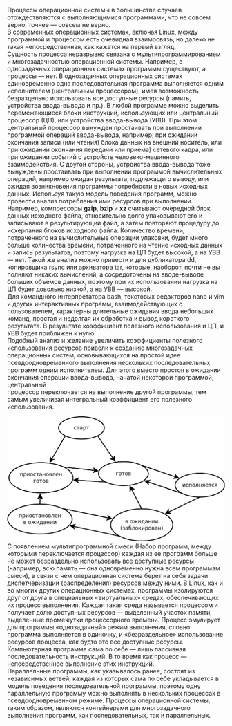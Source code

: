 Процессы операционной системы в большинстве случаев отождествляются с выполняющимися программами, что не совсем верно, точнее — совсем не верно.  
В современных операционных системах, включая Linux, между программой и про­цессом есть очевидная взаимосвязь, но далеко не такая непосредственная, как кажется на первый взгляд.  
Сущность процесса неразрывно связана с мультипрограммированием и многозадач­ностью операционной системы. Например, в однозадачных операционных системах программы существуют, а процессы — нет. В однозадачных операционных систе­мах единовременно одна последовательная программа выполняется одним исполни­телем (центральным процессором), имея возможность безраздельно использовать все доступные ресурсы (память, устройства ввода-вывода и пр.). В любой программе можно выделить перемежающиеся блоки инструкций, использующих или центральный процессор (ЦП), или устройства ввода-вывода (УВВ). При этом центральный процессор вынужден простаивать при выполнении програм­мой операций ввода-вывода, например, при ожидании окончания записи (или чте­ния) блока данных на внешний носитель, или при ожидании окончания передачи или приема) сетевого кадра, или при ожидании событий с устройств человеко-машинного взаимодействия. С другой стороны, устройства ввода-вывода тоже вынуждены простаивать при выполнении программой вычислительных операций, например ожидая результата, подлежащего выводу, или ожидая возникновения программы потребности в новых исходных данных. Используя такую модель поведения программ, можно провести анализ потребления ими ресурсов при выполнении. Например, компрессоры **gzip**, **bzip** и **xz** считы­вают очередной блок данных исходного файла, относительно долго упаковывают его и записывают в результирующий файл, а затем повторяют процедуру до исxерпания блоков исходного файла. Количество времени, потраченного на вычисли­тельные операции упаковки, будет много больше количества времени, потраченного на чтение исходных данных и запись результатов, поэтому нагрузка на ЦП будет высокой, а на УВВ — нет. Такой же анализ можно привести и для дубликатора dd, копировщика rsync или архиватора tar, которые, наоборот, почти не вы­  
полняют никаких вычислений, а сосредоточены на вводе-выводе больших объемов данных, поэтому при их использовании нагрузка на ЦП будет довольно низкой, а на УВВ — высокой.  
Для командного интерпретатора bash, текстовых редакторов nаnо и vim и других интерактивных программ, взаимодействующих с пользователем, характер­ны длительные ожидания ввода небольших команд, простая и недолгая их обра­ботка и вывод короткого результата. В результате коэффициент полезного исполь­зования и ЦП, и УВВ будет приближен к нулю.  
Подобный анализ и желание увеличить коэффициенты полезного использования ресурсов привели к созданию многозадачных операционных систем, основываю­щихся на простой идее псевдоодновременного выполнения нескольких последова­тельных программ одним исполнителем. Для этого вместо простоя в ожидании окончания операции ввода-вывода, начатой некоторой программой, центральный  
процессор переключается на выполнение другой программы, тем самым увеличивая интегральный коэффициент его полезного использования.


![image.png](../images/poniatiie-protsiessa_1.png)  
С появлением мультипрограммной смеси (Набор программ, между которыми переключается процессор) каждая из ее программ больше не мо­жет безраздельно использовать все доступные ресурсы (например, всю память — она одновременно нужна всем программам смеси), в связи с чем операционная система берет на себя задачи диспетчеризации (распределения) ресурсов между ними. В Linux, как и во многих других операционных системах, программы изоли­руются друг от друга в специальных «виртуальных» средах, обеспечивающих их процесс выполнения. Каждая такая среда называется процессом и получает долю доступных ресурсов — выделенный участок памяти, выделенные промежутки про­цессорного времени. Процесс эмулирует для программы «однозадачный» режим выполнения, словно программа выполняется в одиночку, и «безраздельное» исполь­зование ресурсов процесса, как будто это все доступные ресурсы. Компьютерная программа сама по себе — лишь пассивная последовательность инструкций. В то время как процесс — непосредственное выполнение этих инструкций.  
Параллельные программы, как указывалось ранее, состоят из независимых ветвей, каждая из которых сама по себе укладывается в модель поведения последователь­ной программы, поэтому одну параллельную программу можно выполнять в не­скольких процессах в псевдоодновременном режиме. Процессы операционной сис­темы, таким образом, являются контейнерами для многозадачного выполнения про­грамм, как последовательных, так и параллельных.

